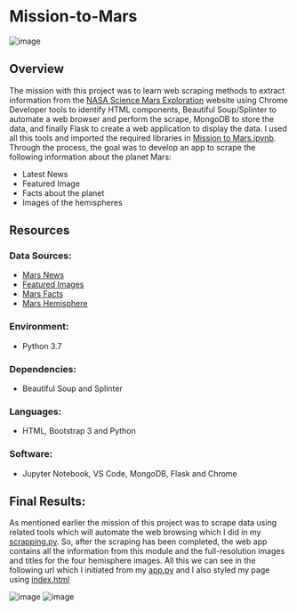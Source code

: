 # Mission-to-Mars
![image](https://user-images.githubusercontent.com/92283185/147867528-e5916acd-1abc-4c6d-ab64-9b30ca604c15.png)

## Overview 
The mission with this project was to learn web scraping methods to extract information from the [NASA Science Mars Exploration](https://mars.nasa.gov/news/?page=0&per_page=40&order=publish_date+desc%2Ccreated_at+desc&search=&category=19%2C165%2C184%2C204&blank_scope=Latest) website using Chrome Developer tools to identify HTML components, Beautiful Soup/Splinter to automate a web browser and perform the scrape, MongoDB to store the data, and finally Flask to create a web application to display the data. I used all this tools and imported the required libraries in [Mission to Mars.ipynb](https://github.com/namu12345/Mission-to-Mars/blob/main/Mars_Scraping/Mission_to_Mars_Challenge.ipynb). Through the process, the goal was to develop an app to scrape the following information about the planet Mars:

- Latest News
- Featured Image
- Facts about the planet
- Images of the hemispheres

## Resources 
### Data Sources:
- [Mars News](https://redplanetscience.com/)
- [Featured Images](https://spaceimages-mars.com/)
- [Mars Facts](https://galaxyfacts-mars.com/)
- [Mars Hemisphere](https://astrogeology.usgs.gov/search/results?q=hemisphere+enhanced&k1=target&v1=Mars)

### Environment:
- Python 3.7

### Dependencies:
- Beautiful Soup and Splinter

### Languages:
- HTML, Bootstrap 3 and Python

### Software:
- Jupyter Notebook, VS Code, MongoDB, Flask and Chrome

## Final Results:
As mentioned earlier the mission of this project was to scrape data using related tools which will automate the web browsing which I did in my [scrapping.py](https://github.com/namu12345/Mission-to-Mars/blob/main/Mars_Scraping/scraping.py). So, after the scraping has been completed, the web app contains all the information from this module and the full-resolution images and titles for the four hemisphere images. All this we can see in the following url which I initiated from my [app.py](https://github.com/namu12345/Mission-to-Mars/blob/main/Mars_Scraping/app.py) and I also styled my page using [index.html](https://github.com/namu12345/Mission-to-Mars/blob/main/Mars_Scraping/templates/index.html)


![image](https://user-images.githubusercontent.com/92283185/148243677-e6ed0714-f90d-41ab-9863-ea4ea3c41941.png)
![image](https://user-images.githubusercontent.com/92283185/148243874-fa2ba7cc-fcbc-49c5-b72a-2c7399eb66c6.png)

